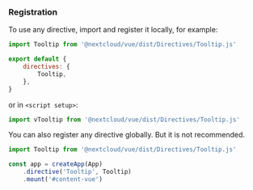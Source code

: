 <!--
 - SPDX-FileCopyrightText: 2020 Nextcloud GmbH and Nextcloud contributors
 - SPDX-License-Identifier: AGPL-3.0-or-later
-->

### Registration

To use any directive, import and register it locally, for example:

```js static
import Tooltip from '@nextcloud/vue/dist/Directives/Tooltip.js'

export default {
    directives: {
        Tooltip,
    },
}
```
or in `<script setup>`:

```js static
import vTooltip from '@nextcloud/vue/dist/Directives/Tooltip.js'
```

You can also register any directive globally. But it is not recommended.

```js static
import Tooltip from '@nextcloud/vue/dist/Directives/Tooltip.js'

const app = createApp(App)
    .directive('Tooltip', Tooltip)
    .mount('#content-vue')
```
